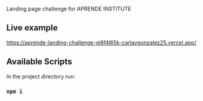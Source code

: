 Landing page challenge for APRENDE INSTITUTE

## Live example

https://aprende-landing-challenge-gi8f4l65k-carlavgonzalez25.vercel.app/

## Available Scripts

In the project directory run:

### `npm i`
